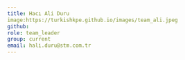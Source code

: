 ```yaml
---
title: Hacı Ali Duru
image:https://turkishkpe.github.io/images/team_ali.jpeg
github: 
role: team_leader
group: current
email: hali.duru@stm.com.tr
---
```



